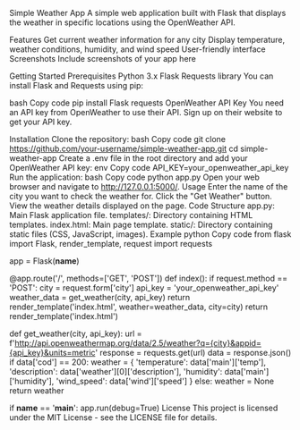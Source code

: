 Simple Weather App
A simple web application built with Flask that displays the weather in specific locations using the OpenWeather API.

Features
Get current weather information for any city
Display temperature, weather conditions, humidity, and wind speed
User-friendly interface
Screenshots
Include screenshots of your app here

Getting Started
Prerequisites
Python 3.x
Flask
Requests library
You can install Flask and Requests using pip:

bash
Copy code
pip install Flask requests
OpenWeather API Key
You need an API key from OpenWeather to use their API. Sign up on their website to get your API key.

Installation
Clone the repository:
bash
Copy code
git clone https://github.com/your-username/simple-weather-app.git
cd simple-weather-app
Create a .env file in the root directory and add your OpenWeather API key:
env
Copy code
API_KEY=your_openweather_api_key
Run the application:
bash
Copy code
python app.py
Open your web browser and navigate to http://127.0.0.1:5000/.
Usage
Enter the name of the city you want to check the weather for.
Click the "Get Weather" button.
View the weather details displayed on the page.
Code Structure
app.py: Main Flask application file.
templates/: Directory containing HTML templates.
index.html: Main page template.
static/: Directory containing static files (CSS, JavaScript, images).
Example
python
Copy code
from flask import Flask, render_template, request
import requests

app = Flask(__name__)

@app.route('/', methods=['GET', 'POST'])
def index():
    if request.method == 'POST':
        city = request.form['city']
        api_key = 'your_openweather_api_key'
        weather_data = get_weather(city, api_key)
        return render_template('index.html', weather=weather_data, city=city)
    return render_template('index.html')

def get_weather(city, api_key):
    url = f'http://api.openweathermap.org/data/2.5/weather?q={city}&appid={api_key}&units=metric'
    response = requests.get(url)
    data = response.json()
    if data['cod'] == 200:
        weather = {
            'temperature': data['main']['temp'],
            'description': data['weather'][0]['description'],
            'humidity': data['main']['humidity'],
            'wind_speed': data['wind']['speed']
        }
    else:
        weather = None
    return weather

if __name__ == '__main__':
    app.run(debug=True)
License
This project is licensed under the MIT License - see the LICENSE file for details.
